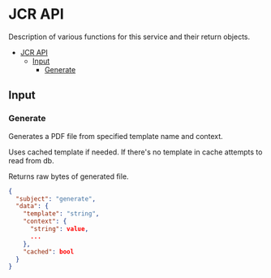 # JCR API

Description of various functions for this service and their return objects.

- [JCR API](#jcr-api)
  - [Input](#input)
    - [Generate](#generate)

## Input

### Generate

Generates a PDF file from specified template name and context.

Uses cached template if needed.
If there's no template in cache attempts to read from db.

Returns raw bytes of generated file.

```json
{
  "subject": "generate",
  "data": {
    "template": "string",
    "context": {
      "string": value,
      ...
    },
    "cached": bool
  }
}
```
